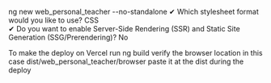 ng new web_personal_teacher --no-standalone
✔ Which stylesheet format would you like to use? CSS            
✔ Do you want to enable Server-Side Rendering (SSR) and Static Site Generation (SSG/Prerendering)? No

To make the deploy on Vercel
  run ng build
  verify the browser location
    in this case
      dist/web_personal_teacher/browser
    paste it at the dist during the deploy


